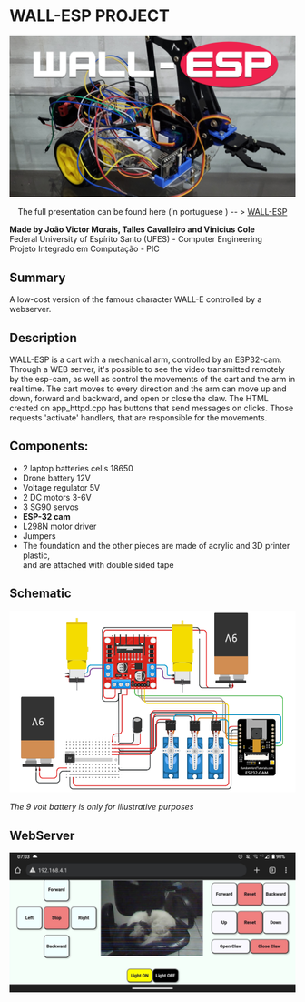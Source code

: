 # WALL-ESP PROJECT
<div align="center">
<img src="https://github.com/jvmoraiscb/WALL-E-ESP32/blob/main/images/WALL-E-ESP32.png"/>
<p>The full presentation can be found here (in portuguese ) -- > <a href="https://www.youtube.com/watch?v=CoDTm-s-2r8">WALL-ESP</a></p>
</div>
<div>
<p><b>Made by João Victor Morais, Talles Cavalleiro and Vinicius Cole</b>
<br>Federal University of Espírito Santo (UFES) - Computer Engineering
<br>Projeto Integrado em Computação - PIC</p>
</div>

## Summary

A low-cost version of the famous character WALL-E controlled by a webserver.

## Description 

<div>
<p text-align: justify>WALL-ESP is a cart with a mechanical arm, controlled by an ESP32-cam.<br>Through a WEB server, it's possible to see the video transmitted remotely by the esp-cam, as well as control the movements of the cart and the arm in real time. The cart moves to every direction and the arm can move up and down, forward and backward, and open or close the claw. The HTML created on app_httpd.cpp has buttons that send messages on clicks. Those requests 'activate' handlers, that are responsible for the movements.</p>
</div>

## Components:
- 2 laptop batteries cells 18650
- Drone battery 12V
- Voltage regulator 5V
- 2 DC motors 3-6V 
- 3 SG90 servos
- **ESP-32 cam**
- L298N motor driver
- Jumpers
- The foundation and the other pieces are made of acrylic and 3D printer plastic,  
and are attached with double sided tape

## Schematic
<div align="center">
<img src="https://github.com/jvmoraiscb/WALL-E-ESP32/blob/main/images/electrical-schematic.png"/>
</div>
<p><i>The 9 volt battery is only for illustrative purposes</i></p>

## WebServer
<div align="center">
<img src="https://github.com/jvmoraiscb/WALL-E-ESP32/blob/main/images/web-server.jpg"/>
</div>
